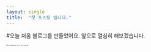 ```yaml
---
layout: single
title:  "첫 포스팅 입니다."
---
```



#오늘 처음 블로그를 만들었어요.
앞으로 열심히 해보겠습니다.



<img src="../images/2021-12-06-first/%E1%84%89%E1%85%B3%E1%84%8F%E1%85%B3%E1%84%85%E1%85%B5%E1%86%AB%E1%84%89%E1%85%A3%E1%86%BA%202021-12-01%20%E1%84%8B%E1%85%A9%E1%84%92%E1%85%AE%204.54.38.png" alt="스크린샷 2021-12-01 오후 4.54.38" style="zoom: 25%;" />
